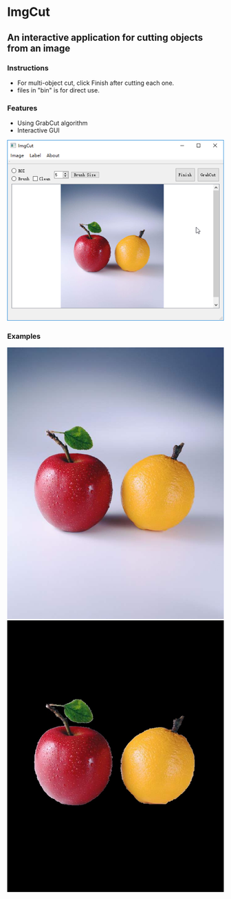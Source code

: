 # ImgCut 

## An interactive application for cutting objects from an image

### Instructions

* For multi-object cut, click Finish after cutting each one.
* files in "bin" is for direct use.

### Features

* Using GrabCut algorithm
* Interactive GUI

![](/Examples/GUI.png)

### Examples

![](/Examples/demo.jpg)
![](/Examples/res.jpg)